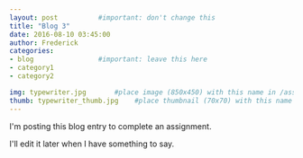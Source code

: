 ```yaml
---
layout: post          #important: don't change this
title: "Blog 3"
date: 2016-08-10 03:45:00
author: Frederick
categories:
- blog                #important: leave this here
- category1
- category2

img: typewriter.jpg       #place image (850x450) with this name in /assets/img/blog/
thumb: typewriter_thumb.jpg    #place thumbnail (70x70) with this name in /assets/img/blog/thumbs/
---
```

I'm posting this blog entry to complete an assignment.

I'll edit it later when I have something to say.
<!--more-->

